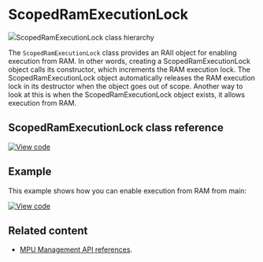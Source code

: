 # ScopedRamExecutionLock

<span class="images">![](https://os.mbed.com/docs/mbed-os/6.0.0-preview/mbed-os-api-doxy/classmbed_1_1_scoped_ram_execution_lock.png)<span>ScopedRamExecutionLock class hierarchy</span></span>

The `ScopedRamExecutionLock` class provides an RAII object for enabling execution from RAM. In other words, creating a ScopedRamExecutionLock object calls its constructor, which increments the RAM execution lock. The ScopedRamExecutionLock object automatically releases the RAM execution lock in its destructor when the object goes out of scope. Another way to look at this is when the ScopedRamExecutionLock object exists, it allows execution from RAM.

## ScopedRamExecutionLock class reference

[![View code](https://www.mbed.com/embed/?type=library)](http://os.mbed.com/docs/mbed-os/6.0.0-preview/mbed-os-api-doxy/classmbed_1_1_scoped_ram_execution_lock.html)

## Example

This example shows how you can enable execution from RAM from main:

[![View code](https://www.mbed.com/embed/?url=https://github.com/ARMmbed/mbed-os-examples-docs_only/blob/master/APIs_Platform/ScopedRamExecutionLock)](https://github.com/ARMmbed/mbed-os-examples-docs_only/blob/master/APIs_Platform/ScopedRamExecutionLock/main.cpp)

## Related content

- [MPU Management API references](mpu-management.html).
